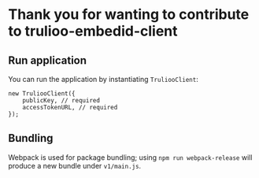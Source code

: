 # Thank you for wanting to contribute to trulioo-embedid-client

## Run application

You can run the application by instantiating `TruliooClient`:

```
new TruliooClient({
    publicKey, // required
    accessTokenURL, // required
});
```

## Bundling

Webpack is used for package bundling; using `npm run webpack-release` will produce a new bundle under `v1/main.js`.